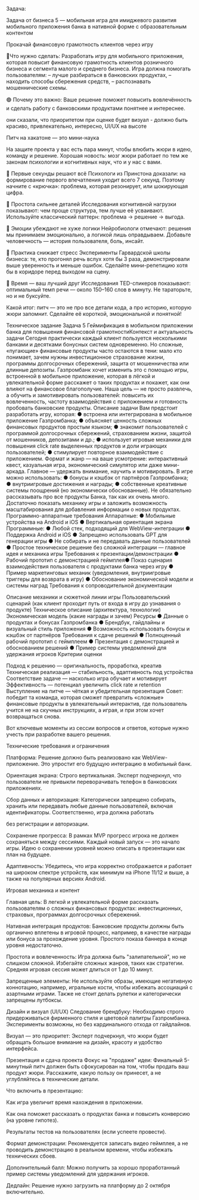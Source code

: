 Задача:

Задача от бизнеса 5 — мобильная игра для имиджевого развития мобильного приложения банка в нативной форме с образовательным контентом

Прокачай финансовую грамотность клиентов через игру

🔴Что нужно сделать:
Разработать игру для мобильного приложения, которая повысит финансовую грамотность клиентов розничного бизнеса и сегмента малого и среднего бизнеса.
Игра должна помогать пользователям:
– лучше разбираться в банковских продуктах,
– находить способы сбережения средств,
– распознавать мошеннические схемы.

🟢 Почему это важно:
Ваше решение поможет повысить вовлечённость и сделать работу с банковскими продуктами понятнее и интереснее.

они сказали, что приоритетом при оценке будет визуал - должно быть красиво, привлекательно, интересно, UI/UX на высоте

Питч на хакатоне — это мини-наука 

На защите проекта у вас есть пара минут, чтобы влюбить жюри в идею, команду и решение. 
Хорошая новость: мозг жюри работает по тем же законам психологии и когнитивных наук, что и у нас с вами.

🔴 Первые секунды решают всё
Психологи из Принстона доказали: на формирование первого впечатления уходит всего 7 секунд. Поэтому начните с «крючка»: проблема, которая резонирует, или шокирующая цифра.

🔴 Простота сильнее деталей
Исследования когнитивной нагрузки показывают: чем проще структура, тем лучше её усваивают. Используйте классический паттерн: проблема → решение → выгода.

🔴 Эмоции убеждают не хуже логики
Нейробиологи отмечают: решения мы принимаем эмоционально, а логикой лишь оправдываем. Добавьте человечность — история пользователя, боль, инсайт.

🔴 Практика снижает стресс
Эксперименты Гарвардской школы бизнеса: те, кто прогонял речь вслух хотя бы 3 раза, демонстрировали выше уверенность и меньше ошибок. Сделайте мини-репетицию хотя бы в коридоре перед выходом на сцену.

🔴 Время — ваш лучший друг
Исследования TED-спикеров показывают: оптимальный темп речи — около 150–160 слов в минуту. 
Не тараторьте, но и не буксуйте.

Какой итог: питч — это не про все детали кода, а про историю, которую жюри запомнит. 
Сделайте её короткой, эмоциональной и понятной!

Техническое задание
Задача 5
Геймификация в мобильном
приложении банка для повышения
финансовой грамотностиКонтекст и актуальность задачи
Сегодня практически каждый клиент пользуется несколькими банками и десятками бонусных систем
одновременно. Но сложные, «пугающие» финансовые продукты часто остаются в тени: мало кто
понимает, зачем нужны инвестиционное страхование жизни, программы долгосрочных сбережений,
защита от мошенничества или длинные депозиты.
Газпромбанк хочет изменить это с помощью игры, встроенной в мобильное приложение, которая в
лёгкой и увлекательной форме расскажет о таких продуктах и покажет, как они влияют на финансовое
благополучие.
Наша цель — не просто развлечь, а обучить и замотивировать пользователей: повысить их
вовлеченность, частоту взаимодействия с приложением и готовность пробовать банковские продукты.
Описание задачи
Вам предстоит разработать игру, которая:
● встроена или интегрирована в мобильное приложение Газпромбанка;
● объясняет ценность сложных финансовых продуктов простым языком;
● знакомит пользователей с программой долгосрочных сбережений, страхованием жизни, защитой
от мошенников, депозитами и др.;
● использует игровые механики для повышения click rate выделенных продуктов и доли играющих
пользователей;
● стимулирует повторное взаимодействие с приложением.
Формат и жанр — на ваше усмотрение: интерактивный квест, казуальная игра, экономический
симулятор или даже мини-аркада. Главное — удержать внимание, научить и мотивировать.
В игре можно использовать:
● бонусы и кэшбэк от партнёров Газпромбанка;
● внутриигровые достижения и награды;
● собственные креативные системы поощрений (но экономически обоснованные).
Не обязательно рассказывать про все продукты Банка, так как их очень много. Достаточно показать
механику игры и заложить возможность масштабирования для добавления информации о новых
продуктах.
Программно-аппаратные требования
Аппаратные:
● Мобильные устройства на Android и iOS
● Вертикальная ориентация экрана
Программные:
● Любой стек, подходящий для WebView-интеграции
● Поддержка Android и iOS
● Запрещено использовать GPT для генерации игры
● Не собирать и не передавать данные пользователей
● Простое техническое решение без сложной интеграции — главное идея и механика игры
Требования к презентации/демонстрации
● Рабочий прототип с демонстрацией геймплея● Показ сценария взаимодействия пользователя с продуктами банка через игру
● Пример маркетинговых механик (уведомления, внутриигровые триггеры для возврата в игру)
● Обоснование экономической модели и системы наград
Требования к сопроводительной документации

Описание механики и сюжетной линии игры
Пользовательский сценарий (как клиент проходит путь от входа в игру до узнавания о продукте)
Техническое описание (архитектура, технологии)
Экономическая модель (какие награды и зачем)
Ресурсы
● Данные о продуктах и бонусах Газпромбанка
● Брендбук, гайдлайны и визуальный стиль приложения
● Возможность использовать бонусы и кэшбэк от партнёров
Требования к сдаче решений
● Полноценный рабочий прототип с геймплеем
● Презентация с демонстрацией и обоснованием решений
● Пример системы уведомлений для удержания игроков
Критерии оценки

Подход к решению — оригинальность, проработка, креатив
Техническая реализация — стабильность, адаптивность под устройства
Соответствие задаче — насколько игра обучает и мотивирует
Эффективность — потенциал увеличить click rate и retention
Выступление на питче — чёткая и убедительная презентация
Совет: победит та команда, которая сможет превратить «сложные» финансовые продукты в
увлекательный интерактив, где пользователь учится не на скучных инструкциях, а играя, и при этом хочет
возвращаться снова.

Вот ключевые моменты из сессии вопросов и ответов, которые нужно учесть при разработке вашего решения.

Технические требования и ограничения

Платформа: Решение должно быть реализовано как WebView-приложение. Это упростит его будущую интеграцию в мобильный банк.

Ориентация экрана: Строго вертикальная. Эксперт подчеркнул, что пользователи не привыкли переворачивать телефон в банковских приложениях.

Сбор данных и авторизация: Категорически запрещено собирать, хранить или передавать любые данные пользователей, включая идентификаторы. Соответственно, игра должна работать 

без регистрации и авторизации.

Сохранение прогресса: В рамках MVP прогресс игрока не должен сохраняться между сессиями. Каждый новый запуск — это начало игры. Идею о сохранении уровней можно описать в презентации как план на будущее.

Адаптивность: Убедитесь, что игра корректно отображается и работает на широком спектре устройств, как минимум на iPhone 11/12 и выше, а также на популярных версиях Android.

Игровая механика и контент

Главная цель: В легкой и увлекательной форме рассказать пользователям о сложных финансовых продуктах: инвестиционных, страховых, программах долгосрочных сбережений.

Нативная интеграция продуктов: Банковские продукты должны быть органично вплетены в игровой процесс, например, в качестве награды или бонуса за прохождение уровня. Простого показа баннера в конце уровня недостаточно.

Простота и вовлеченность: Игра должна быть "залипательной", но не слишком сложной. Избегайте сложных жанров, таких как стратегии. Средняя игровая сессия может длиться от 1 до 10 минут.

Запрещенные элементы: Не используйте образы, имеющие негативную коннотацию, например, игральные кости, чтобы избежать ассоциаций с азартными играми. Также не стоит делать рулетки и категорически запрещены лутбоксы.

Дизайн и визуал (UI/UX)
Следование брендбуку: Необходимо строго придерживаться фирменного стиля и цветовой палитры Газпромбанка. Эксперименты возможны, но без кардинального отхода от гайдлайнов.

Визуал — это приоритет: Эксперт подчеркнул, что жюри будет обращать большое внимание на дизайн, красоту и удобство интерфейса.

Презентация и сдача проекта
Фокус на "продаже" идеи: Финальный 5-минутный питч должен быть сфокусирован на том, чтобы продать ваш продукт жюри. Расскажите, какую пользу он принесет, а не углубляйтесь в технические детали.

Что включить в презентацию:

Как игра увеличит время нахождения в приложении.

Как она поможет рассказать о продуктах банка и повысить конверсию (на уровне гипотез).

Результаты тестов на пользователях (если успеете провести).

Формат демонстрации: Рекомендуется записать видео геймплея, а не проводить демонстрацию в реальном времени, чтобы избежать технических сбоев.

Дополнительный балл: Можно получить за хорошо проработанный пример системы уведомлений для удержания игроков.

Дедлайн: Решение нужно загрузить на платформу до 2 октября включительно.

